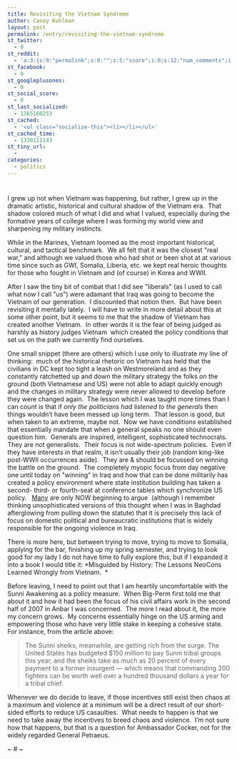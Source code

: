 ```yaml
---
title: Revisiting the Vietnam Syndrome
author: Casey Kuhlman
layout: post
permalink: /entry/revisiting-the-vietnam-syndrome
st_twitter:
  - 0
st_reddit:
  - 'a:3:{s:9:"permalink";s:0:"";s:5:"score";i:0;s:12:"num_comments";i:0;}'
st_facebook:
  - 0
st_googleplusones:
  - 0
st_social_score:
  - 0
st_last_socialized:
  - 1365160253
st_cached:
  - '<ul class="socialize-this"><li></li></ul>'
st_cached_time:
  - 1330111143
st_tiny_url:
  - 
categories:
  - politics
---
```

# 

I grew up not when Vietnam was happening, but rather, I grew up in the dramatic artistic, historical and cultural shadow of the Vietnam era.  That shadow colored much of what I did and what I valued, especially during the formative years of college where I was forming my world view and sharpening my military instincts.  

While in the Marines, Vietnam loomed as the most important historical, cultural, and tactical benchmark.  We all felt that it was the closest "real war," and although we valued those who had shot or been shot at at various time since such as GWI, Somalia, Liberia, etc. we kept real heroic thoughts for those who fought in Vietnam and (of course) in Korea and WWII.  

After I saw the tiny bit of combat that I did see "liberals" (as I used to call what now I call "us") were adamant that Iraq was going to become the Vietnam of our generation.  I discounted that notion then.  But have been revisiting it mentally lately.  I will have to write in more detail about this at some other point, but it seems to me that the shadow of Vietnam has created another Vietnam.  In other words it is the fear of being judged as harshly as history judges Vietnam  which created the policy conditions that set us on the path we currently find ourselves.  

One small snippet (there are others) which I use only to illustrate my line of thinking:  much of the historical rhetoric on Vietnam has held that the civilians in DC kept too tight a leash on Westmoreland and as they constantly ratchetted up and down the military strategy the folks on the ground (both Vietnamese and US) were not able to adapt quickly enough and the changes in military strategy were never allowed to develop before they were changed again.  The lesson which I was taught more times than I can count is that if *only the politicians had listened to the generals* then things wouldn’t have been messed up long term.  That lesson is good, but when taken to an extreme, maybe not.  Now we have conditions established that essentially mandate that when a general speaks no one should even question him.  Generals are inspired, intelligent, sophisticated technocrats.  They are not generalists.  Their focus is not wide-spectrum policies.  Even if they have interests in that realm, it isn’t usually their job (random king-like post-WWII occurrences aside).  They are & should be focussed on winning the battle on the ground.  The completely myopic focus from day negative one until today on "winning" in Iraq and how that can be done militarily has created a policy environment where state institution building has taken a second- third- or fourth-seat at conference tables which synchronize US policy.   [Many][1] are only NOW beginning to argue  (although I remember thinking unsophisticated versions of this thought when I was in Baghdad afterglowing from pulling down the statute) that it is precisely this lack of focus on domestic political and bureaucratic institutions that is widely responsible for the ongoing violence in Iraq.  

 [1]: http://www.foreignaffairs.org/20080501faessay87305/steven-simon/the-price-of-the-surge.html

There is more here, but between trying to move, trying to move to Somalia, applying for the bar, finishing up my spring semester, and trying to look good for my lady I do not have time to fully explore this, but if I expanded it into a book I would title it: *Misguided by History: The Lessons NeoCons Learned Wrongly from Vietnam.  *

Before leaving, I need to point out that I am heartily uncomfortable with the Sunni Awakening as a policy measure.  When Big-Perm first told me that about it and how it had been the focus of his civil affairs work in the second half of 2007 in Anbar I was concerned.  The more I read about it, the more my concern grows.  My concerns essentially hinge on the US arming and empowering those who have very little stake in keeping a cohesive state.  For instance, from the article above:

> The Sunni sheiks, meanwhile, are getting rich from the surge. The United States has budgeted $150 million to pay Sunni tribal groups this year, and the sheiks take as much as 20 percent of every payment to a former insurgent — which means that commanding 200 fighters can be worth well over a hundred thousand dollars a year for a tribal chief.

Whenever we do decide to leave, if those incentives still exist then chaos at a maximum and violence at a minimum will be a direct result of our short-sided efforts to reduce US casaulties.  What needs to happen is that we need to take away the incentives to breed chaos and violence.  I’m not sure how that happens, but that is a question for Ambassador Cocker, not for the widely regarded General Petraeus.

~ # ~